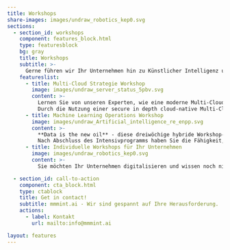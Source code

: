 ```yaml
---
title: Workshops
share-images: images/undraw_robotics_kep0.svg
sections:
  - section_id: workshops
    component: features_block.html
    type: featuresblock
    bg: gray
    title: Workshops
    subtitle: >-
      Gerne führen wir Ihr Unternehmen hin zu Künstlicher Intelligenz und Machine Learning.
    featureslist:
      - title: Multi-Cloud Strategie Workshop
        image: images/undraw_server_status_5pbv.svg
        content: >-
          Lernen Sie von unseren Experten, wie eine moderne Multi-Cloud Strategie Ihre digitale Transformation voranbringen kann. 
          Durch die Nutzung einer secure in depth cloud-native Multi-Cloud Strategie wird Ihre IT Transformation nicht nur deutlich modernisiert, sondern gleichzeitig zukunftssicher und verlässlichlicher gestaltet.
      - title: Machine Learning Operations Workshop
        image: images/undraw_Artificial_intelligence_re_enpp.svg
        content: >-
          **Data is the new oil** - diese dreiwöchige hybride Workshop-Serie zu MLOps vermittelt Ihnen anhand von neuestem Trainingsmaterial sowie Hand-On Beratung, wie Sie Ihre Machine Learning Workloads in die Produktion bringen. 
          Nach Abschluss des Intensivprogramms haben Sie die Fähigkeit, Ihre Bereistellungsgeschwindigkeit von Machine Learning Algorithmen in der Produktion deutlich zu erhöhen.
      - title: Individuelle Workshops für Ihr Unternehmen
        image: images/undraw_robotics_kep0.svg
        content: >-
          Sie möchten Ihr Unternehmen digitalisieren und wissen noch nicht wie? Wir bieten eine Reihe von Workshops zum Thema digitaler Transformation. Gerne sind wir auch Ihr Ansprechpartner für die Entwicklung eines individualisierten Workshops oder IT-Projekts. 

  - section_id: call-to-action
    component: cta_block.html
    type: ctablock
    title: Get in contact! 
    subtitle: mmmint.ai - Wir sind gespannt auf Ihre Herausforderung.
    actions:
      - label: Kontakt
        url: mailto:info@mmmint.ai

layout: features
---
```

